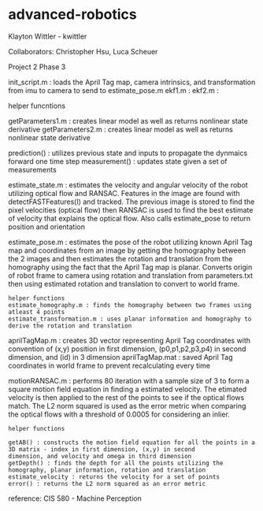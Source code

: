 # advanced-robotics

Klayton Wittler - kwittler

Collaborators: Christopher Hsu, Luca Scheuer

Project 2 Phase 3

init_script.m : loads the April Tag map, camera intrinsics, and transformation from imu to camera to send to estimate_pose.m
ekf1.m : 
ekf2.m : 

helper funcntions

getParameters1.m : creates linear model as well as returns nonlinear state derivative
getParameters2.m : creates linear model as well as returns nonlinear state derivative

prediction() : utilizes previous state and inputs to propagate the dynmaics forward one time step
measurement() : updates state given a set of measurements

estimate_state.m : estimates the velocity and angular velocity of the robot utilizing optical flow and RANSAC. Features in the image are found with detectFASTFeatures(I) and tracked. The previous image is stored to find the pixel velocities (optical flow) then    RANSAC is used to find the best estimate of velocity that explains the optical flow. Also calls estimate_pose to return position and orientation

estimate_pose.m : estimates the pose of the robot utilizing known April Tag map and coordinates from an image by getting the homography between the 2 images and then estimates the rotation and translation from the homography using the fact that the April Tag map is planar. Converts origin of robot frame to camera using rotation and translation from parameters.txt then using estimated rotation and translation to convert to world frame. 

    helper functions
    estimate_homography.m : finds the homography between two frames using atleast 4 points
    estimate_transformation.m : uses planar information and homography to derive the rotation and translation

aprilTagMap.m : creates 3D vector representing April Tag coordinates with convention of (x,y) position in first dimension,  (p0,p1,p2,p3,p4) in second dimension, and (id) in 3 dimension
aprilTagMap.mat : saved April Tag coordinates in world frame to prevent recalculating every time

motionRANSAC.m : performs 80 iteration with a sample size of 3 to form a square motion field equation in finding a estimated velocity.  The etimated velocity is then applied to the rest of the points to see if the optical flows match. The L2 norm squared is used  as the error metric when comparing the optical flows with a threshold of 0.0005 for considering an inlier.
    
    helper functions
    
    getAB() : constructs the motion field equation for all the points in a 3D matrix - index in first dimension, (x,y) in second        dimension, and velocity and omega in third dimension
    getDepth() : finds the depth for all the points utilizing the homography, planar information, rotation and translation
    estimate_velocity : returns the velocity for a set of points
    error() : returns the L2 norm squared as an error metric

reference: CIS 580 - Machine Perception




